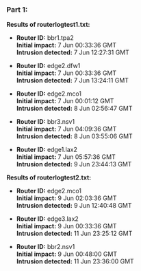 ### Part 1:

**Results of routerlogtest1.txt:**
- **Router ID:** bbr1.tpa2  
  **Initial impact:** 7 Jun 00:33:36 GMT  
  **Intrusion detected:** 7 Jun 12:27:31 GMT  

- **Router ID:** edge2.dfw1  
  **Initial impact:** 7 Jun 00:33:36 GMT  
  **Intrusion detected:** 7 Jun 13:24:11 GMT  

- **Router ID:** edge2.mco1  
  **Initial impact:** 7 Jun 00:01:12 GMT  
  **Intrusion detected:** 8 Jun 02:56:47 GMT  

- **Router ID:** bbr3.nsv1  
  **Initial impact:** 7 Jun 04:09:36 GMT  
  **Intrusion detected:** 8 Jun 03:55:06 GMT  

- **Router ID:** edge1.lax2  
  **Initial impact:** 7 Jun 05:57:36 GMT  
  **Intrusion detected:** 9 Jun 23:44:13 GMT  

**Results of routerlogtest2.txt:**
- **Router ID:** edge2.mco1  
  **Initial impact:** 9 Jun 02:03:36 GMT  
  **Intrusion detected:** 9 Jun 12:40:48 GMT  

- **Router ID:** edge3.lax2  
  **Initial impact:** 9 Jun 00:33:36 GMT  
  **Intrusion detected:** 11 Jun 23:25:12 GMT  

- **Router ID:** bbr2.nsv1  
  **Initial impact:** 9 Jun 00:48:00 GMT  
  **Intrusion detected:** 11 Jun 23:36:00 GMT  
